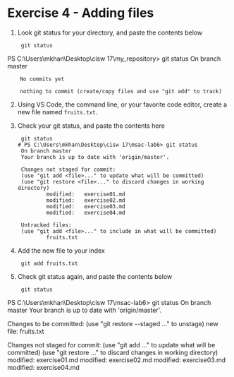 # Exercise 4 - Adding files

1. Look git status for your directory, and paste the contents below

        git status

 PS C:\Users\mkhan\Desktop\cisw 17\my_repository> git status
        On branch master

        No commits yet

        nothing to commit (create/copy files and use "git add" to track)

2. Using VS Code, the command line, or your favorite code editor, create a new file named `fruits.txt`.

3. Check your git status, and paste the contents here

        git status
       # PS C:\Users\mkhan\Desktop\cisw 17\msac-lab6> git status
        On branch master
        Your branch is up to date with 'origin/master'.

        Changes not staged for commit:
        (use "git add <file>..." to update what will be committed)
        (use "git restore <file>..." to discard changes in working directory)
                modified:   exercise01.md
                modified:   exercise02.md
                modified:   exercise03.md
                modified:   exercise04.md

        Untracked files:
        (use "git add <file>..." to include in what will be committed)
                fruits.txt

4. Add the new file to your index

        git add fruits.txt

5. Check git status again, and paste the contents below

        git status

PS C:\Users\mkhan\Desktop\cisw 17\msac-lab6> git status
On branch master
Your branch is up to date with 'origin/master'.

Changes to be committed:
  (use "git restore --staged <file>..." to unstage)
        new file:   fruits.txt

Changes not staged for commit:
  (use "git add <file>..." to update what will be committed)
  (use "git restore <file>..." to discard changes in working directory)
        modified:   exercise01.md
        modified:   exercise02.md
        modified:   exercise03.md
        modified:   exercise04.md
